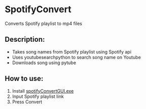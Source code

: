 # SpotifyConvert

Converts Spotify playlist to mp4 files

## Description:
- Takes song names from Spotify playlist using Spotify api
- Uses youtubesearchpython to search song name on Youtube
- Downloads song using pytube

## How to use:
1. Install [spotifyConvertGUI.exe](https://github.com/Tommygithubaccount123/SpotifyConvert/raw/main/spotifyConvertGUI.exe) 
2. Input Spotify playlist link
3. Press Convert

